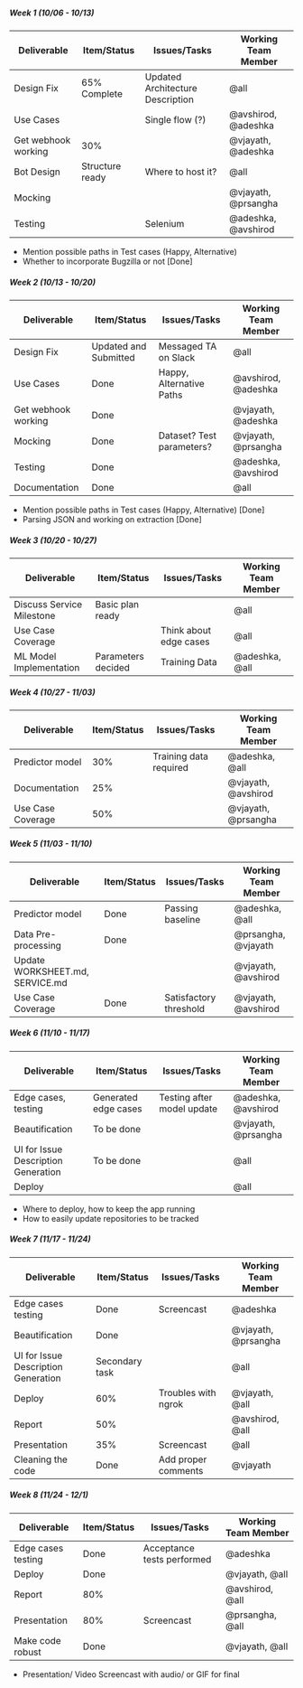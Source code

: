 ##### Week 1 (10/06 - 10/13)

| Deliverable   | Item/Status   |  Issues/Tasks | Working Team Member
| ------------- | ------------  |  ------------ | ---------------
| Design Fix | 65% Complete | Updated Architecture Description | @all
| Use Cases | &nbsp; | Single flow (?) | @avshirod, @adeshka
| Get webhook working | 30% | &nbsp; | @vjayath, @adeshka
| Bot Design | Structure ready | Where to host it? | @all
| Mocking | &nbsp; | &nbsp; | @vjayath, @prsangha
| Testing | &nbsp; | Selenium | @adeshka, @avshirod

* Mention possible paths in Test cases (Happy, Alternative)
* Whether to incorporate Bugzilla or not [Done]


##### Week 2 (10/13 - 10/20)

| Deliverable   | Item/Status   |  Issues/Tasks | Working Team Member
| ------------- | ------------  |  ------------ | ---------------
| Design Fix | Updated and Submitted | Messaged TA on Slack | @all
| Use Cases | Done | Happy, Alternative Paths | @avshirod, @adeshka
| Get webhook working | Done | &nbsp; | @vjayath, @adeshka
| Mocking | Done | Dataset? Test parameters? | @vjayath, @prsangha
| Testing | Done | &nbsp; | @adeshka, @avshirod
| Documentation | Done | &nbsp; | @all

* Mention possible paths in Test cases (Happy, Alternative) [Done]
* Parsing JSON and working on extraction [Done]


##### Week 3 (10/20 - 10/27)

| Deliverable   | Item/Status   |  Issues/Tasks | Working Team Member
| ------------- | ------------  |  ------------ | ---------------
| Discuss Service Milestone | Basic plan ready | &nbsp; | @all
| Use Case Coverage | &nbsp; | Think about edge cases | @all
| ML Model Implementation | Parameters decided | Training Data | @adeshka, @all


##### Week 4 (10/27 - 11/03)

| Deliverable   | Item/Status   |  Issues/Tasks | Working Team Member
| ------------- | ------------  |  ------------ | ---------------
| Predictor model | 30% | Training data required | @adeshka, @all
| Documentation | 25% | &nbsp; | @vjayath, @avshirod
| Use Case Coverage | 50% | &nbsp; | @vjayath, @prsangha


##### Week 5 (11/03 - 11/10)

| Deliverable   | Item/Status   |  Issues/Tasks | Working Team Member
| ------------- | ------------  |  ------------ | ---------------
| Predictor model | Done | Passing baseline | @adeshka, @all
| Data Pre-processing | Done | &nbsp; | @prsangha, @vjayath
| Update WORKSHEET.md, SERVICE.md | &nbsp; | &nbsp; | @vjayath, @avshirod
| Use Case Coverage | Done | Satisfactory threshold | @vjayath, @avshirod


##### Week 6 (11/10 - 11/17)

| Deliverable   | Item/Status   |  Issues/Tasks | Working Team Member
| ------------- | ------------  |  ------------ | ---------------
| Edge cases, testing | Generated edge cases | Testing after model update | @adeshka, @avshirod
| Beautification | To be done | &nbsp; | @vjayath, @prsangha
| UI for Issue Description Generation | To be done | &nbsp; | @all
| Deploy | &nbsp; | &nbsp; | @all

* Where to deploy, how to keep the app running
* How to easily update repositories to be tracked


##### Week 7 (11/17 - 11/24)

| Deliverable   | Item/Status   |  Issues/Tasks | Working Team Member
| ------------- | ------------  |  ------------ | ---------------
| Edge cases testing | Done | Screencast | @adeshka
| Beautification | Done | &nbsp; | @vjayath, @prsangha
| UI for Issue Description Generation | Secondary task | &nbsp; | @all
| Deploy | 60% | Troubles with ngrok | @vjayath, @all
| Report | 50% | &nbsp; | @avshirod, @all
| Presentation | 35% | Screencast | @all
| Cleaning the code | Done | Add proper comments | @vjayath


##### Week 8 (11/24 - 12/1)

| Deliverable   | Item/Status   |  Issues/Tasks | Working Team Member
| ------------- | ------------  |  ------------ | ---------------
| Edge cases testing | Done | Acceptance tests performed | @adeshka
| Deploy | Done | &nbsp; | @vjayath, @all
| Report | 80% | &nbsp; | @avshirod, @all
| Presentation | 80% | Screencast | @prsangha, @all
| Make code robust | Done | &nbsp; | @vjayath, @all

* Presentation/ Video Screencast with audio/ or GIF for final

